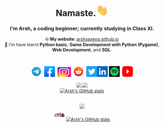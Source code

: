 <h1 align="center">Namaste.<img src="https://raw.githubusercontent.com/ABSphreak/ABSphreak/master/gifs/Hi.gif" width="40px" /></h1>
<h3 align="center">I'm Arsh, a coding beginner; currently studying in Class XI.</h3>
<p align="center">
  🌐 <b>My website: </b><a href="https://arshsaxena.github.io">arshsaxena.github.io</a> <br>
<!--   🌱 I’m currently learning .<br>     -->
  💬 I’m have learnt <b>Python basic</b>, <b>Game Development with Python (Pygame)</b>, <b>Web Development</b>, and <b>SQL</b>.</p>
<br>
<p align="center">
  <a href="https://t.me/arshsaxena" target="_blank"><img src="https://raw.githubusercontent.com/arshsaxena/arshsaxena/f4bb535edf6fb700dcc4c65c386594849643a4dc/icons/telegram.png" height="35" width="35" border-radius="10"></a>&nbsp;
  <a href="https://facebook.com/arsh.saxena02" target="_blank"><img src="https://raw.githubusercontent.com/arshsaxena/arshsaxena/main/icons/facebook.png" height="35" width="35" border-radius="10"></a>&nbsp;
  <a href="https://instagram.com/arsh.saxena02" target="_blank"><img src="https://raw.githubusercontent.com/arshsaxena/arshsaxena/f4bb535edf6fb700dcc4c65c386594849643a4dc/icons/instagram.png" height="32" width="44"></a>&nbsp;
  <a href="https://www.reddit.com/u/arshsaxena" target="_blank"><img src="https://raw.githubusercontent.com/arshsaxena/arshsaxena/main/icons/reddit.png" height="35" width="35" border-radius="10"></a>&nbsp;
  <a href="https://www.twitter.com/arshsaxena02" target="_blank"><img src="https://raw.githubusercontent.com/arshsaxena/arshsaxena/main/icons/twitter.png" height="35></a>
  <a href="https://www.linkedin.com/in/arshsaxena/" target="_blank"><img src="https://raw.githubusercontent.com/arshsaxena/arshsaxena/main/icons/linkedin.png" height="35" width="35" border-radius="10"></a>
  <a href="https://open.spotify.com/playlist/1BcNdeQ1JG3GVHF9cKG5Wb" target="_blank"><img src="https://raw.githubusercontent.com/arshsaxena/arshsaxena/main/icons/spotify.png"  height="35" width="35" border-radius="10"></a>&nbsp;
  <a href="https://www.youtube.com/channel/UC8QAtZHZy9DApConhuO5n-A" target="_blank"><img src="https://raw.githubusercontent.com/arshsaxena/arshsaxena/main/icons/youtube.png" height="35" width="35" border-radius="10"></a>
</p>
<p align="center">
<a href="https://github.com/arshsaxena/arshsaxena" align="center">
  <img align="center" height="160" src="https://github-readme-stats.vercel.app/api?username=arshsaxena&show_icons=true&theme=dark">
</a>
<a href="https://github.com/arshsaxena/arshsaxena">
  <img align="center" height="160" src="https://github-readme-stats.vercel.app/api/top-langs/?username=arshsaxena&amp;layout=compact&amp;theme=dark">
</a>
<br>
<a href="https://github.com/arshsaxena/arshsaxena">
  <img align="center" height="160" src="https://github-readme-streak-stats.herokuapp.com/?user=arshsaxena&theme=dark&border=DDDDDD" alt="Arsh's GitHub stats" padding="10">
</a>
  <br><br><br>
  <img src="https://profile-counter.glitch.me/arshsaxena/count.svg" /><br>
  <img src="https://raw.githubusercontent.com/arshsaxena/arshsaxena/main/images/india.png" height="35" width="35" border-radius="10">
<a href="https://github.com/arshsaxena/arshsaxena">
  <img align="center" src="https://activity-graph.herokuapp.com/graph?username=arshsaxena&bg_color=151515&color=ffffff&line=396c45&point=5cbb70&area=true&hide_border=true" alt="Arsh's GitHub stats">
</a>
